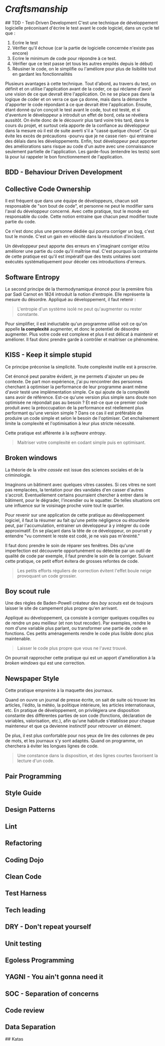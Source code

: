 # _Craftsmanship_

## TDD - Test-Driven Development
C'est une technique de développement logicielle préconisant d'écrire le test avant le code logiciel, dans un cycle tel que :
1. Ecrire le test
2. Vérifier qu'il échoue (car la partie de logicielle concernée n'existe pas encore)
3. Ecrire le minimum de code pour répondre à ce test.
4. Vérifier que ce test passe (et tous les autres empilés depuis le début)
5. Réusiner le code, on le simplifie ou l'améliore pour plus de lisibilité tout en gardant les fonctionnalités

Plusieurs avantages à cette technique. Tout d'abord, au travers du test, on définit et on utilise l'application avant de la coder, ce qui réclame d'avoir une vision de ce que devrait être l'application. On ne se place pas dans la logique de coder et on verra ce que ça donne, mais dans la démarche d'apporter le code répondant à ce que devrait être l'application.
Ensuite, étant donné qu'on conçoit le test avant le code, tout est testé, et si d'aventure le développeur a introduit un effet de bord, cela se révélera aussitôt. On évite donc de le découvrir plus tard voire très tard, dans le cours du projet, et surtout cela apporte de la confiance au développeur dans la mesure où il est de suite averti s'il a "cassé quelque chose". Ce qui évite les excès de précautions -pourvu que je ne casse rien- qui entraine des délais dans les développements.
Enfin, tout développeur peut apporter des améliorations sans risque au code d'un autre avec une connaissance seulement partielle de l'application. Les garde-fous (entendre les tests) sont là pour lui rappeler le bon fonctionnement de l'application.

## BDD - Behaviour Driven Development

## Collective Code Ownership
Il est fréquent que dans une équipe de développeurs, chacun soit responsable de "son bout de code", et personne ne peut le modifier sans l'aval du développeur concerné.
Avec cette pratique, tout le monde est responsable du code. Cette notion entraine que chacun peut modifier toute partie du code.

Ce n'est donc plus une personne dédiée qui pourra corriger un bug, c'est tout le monde. C'est un gain en vélocité dans la résolution d'incident.

Un développeur peut apporte des erreurs en s'imaginant corriger et/ou améliorer une partie du code qu'il maîtrise mal. C'est pourquoi la contrainte de cette pratique est qu'il est impératif que des tests unitaires sont exécutés systématiquement pour déceler ces introductions d'erreurs.


## Software Entropy
Le second principe de la thermodynamique énoncé pour la première fois par Sadi Carnot en 1824 introduit la notion d'entropie. Elle représente la mesure du désordre. Appliqué au développement, il faut retenir :

> L'entropie d'un système isolé ne peut qu'augmenter ou rester constante.

Pour simplifier, il est inéluctable qu'un programme utilisé voit ce qu'on appelle **la complexité** augmenter, et donc le potentiel de désordre augmenter. Plus votre code est complexe et plus il est délicat à maintenir et améliorer. Il faut donc prendre garde à contrôler et maitriser ce phénomène.

## KISS - Keep it simple stupid
Ce principe préconise la simplicité. Toute complexité inutile est à proscrire.

Cet énoncé peut paraitre évident, je me permets d'ajouter un peu de contexte. De part mon expérience, j'ai pu rencontrer des personnes cherchant à optimiser la performance de leur programme avant même d'avoir testé une implémentation simple. Ce qui ajoute de la complexité sans avoir de référence. Est-ce qu'une version plus simple sans doute non optimisée ne répondait pas au besoin ? Et est-ce que ce premier code produit avec la préoccupation de la performance est réellement plus performant qu'une version simple ?
Dans ce cas il est préférable de produire un code simple et selon le besoin de l'optimiser. Cet enchaînement limite la complexité et l'optimisation à leur plus stricte nécessité.

Cette pratique est afférente à la _software entropy_.

> Maitriser votre complexité en codant simple puis en optimisant.

## Broken windows
La théorie de la _vitre cassée_ est issue des sciences sociales et de la criminologie.

Imaginons un bâtiment avec quelques vitres cassées. Si ces vitres ne sont pas remplacées, la tentation pour des vandales d'en casser d'autres s'accroit. Eventuellement certains pourraient chercher à entrer dans le bâtiment, pour le dégrader, l'incendier ou le squatter. De telles situations ont une influence sur le voisinage proche voire tout le quartier.

Pour revenir sur une application de cette pratique au développement logiciel, il faut la résumer au fait qu'une petite négligence ou étourderie peut, par l'accumulation, entrainer un développeur à y intégrer du code approximatif. En se plaçant dans la tête de ce développeur, on pourrait y entendre "vu comment le reste est codé, je ne vais pas m'éreinté."

Il faut donc prendre le soin de réparer ses fenêtres. Dès qu'une imperfection est découverte opportunément ou détectée par un outil de qualité de code par exemple, il faut prendre le soin de la corriger. Suivant cette pratique, ce petit effort évitera de grosses refontes de code.

> Les petits efforts réguliers de correction évitent l'effet boule neige provoquant un code grossier. 

## Boy scout rule
Une des règles de Baden-Powell créateur des _boy scouts_ est de toujours laisser le site de campement plus propre qu'en arrivant.

Appliqué au développement, ça consiste à corriger quelques coquilles ou de rendre un peu meilleur (et non tout recoder). Par exemples, rendre le nom d'une variable plus parlant, ou transformer une partie de code en fonctions.
Ces petits aménagements rendre le code plus lisible donc plus maintenable.

> Laisser le code plus propre que vous ne l'avez trouvé.

On pourrait rapprocher cette pratique qui est un apport d'amélioration à la _broken windows_ qui est une correction.

## Newspaper Style
Cette pratique empreinte à la maquette des journaux.

Quand on ouvre un journal de presse écrite, on sait de suite où trouver les articles, l'édito, la météo, la politique intérieure, les articles internationaux, etc.
En pratique de développement, on privilégiera une disposition constante des différentes parties de son code (fonctions, déclaration de variables, valorisation, etc.), afin qu'une habitude s'établisse pour chaque mainteneur et que ça devienne instinctif pour retrouver un élément.

De plus, il est plus confortable pour nos yeux de lire des colonnes de peu de mots, et les journaux s'y sont adaptés.
Quand on programme, on cherchera à éviter les longues lignes de code.

> Une constance dans la disposition, et des lignes courtes favorisent la lecture d'un code.

## Pair Programming

## Style Guide

## Design Patterns

## Lint

## Refactoring

## Coding Dojo

## Clean Code

## Test Harness

## Tech leading

## DRY - Don't repeat yourself

## Unit testing

## Egoless Programming

## YAGNI - You ain't gonna need it

## SOC - Separation of concerns

## Code review

## Data Separation

## Katas

